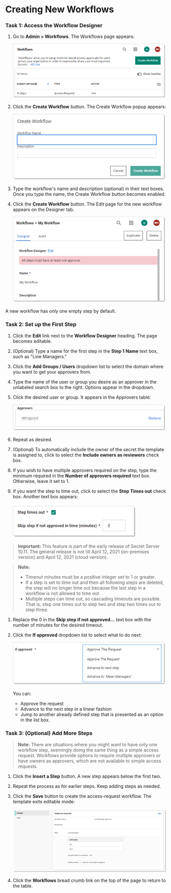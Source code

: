 [title]: # (Creating New Workflow Templates)
[tags]: # (Workflow)
[priority]: # (1000)

# Creating New Workflows

### **Task 1:** Access the Workflow Designer

1. Go to **Admin \> Workflows**. The Workflows page appears:

   ![image-20210310104043739](images/image-20210310104043739.png)

1. Click the **Create Workflow** button. The Create Workflow popup appears:

   ![image-20210310104150167](images/image-20210310104150167.png)

1. Type the workflow's name and description (optional) in their text boxes. Once you type the name, the Create Workflow  button becomes enabled.

1. Click the **Create Workflow** button. The Edit page for the new workflow appears on the Designer tab.

   ![image-20210310104355039](images/image-20210310104355039.png)

A new workflow has only one empty step by default.

### **Task 2:** Set up the First Step

1. Click the **Edit** link next to the **Workflow Designer** heading. The page becomes editable.

1. (Optional) Type a name for the first step in the **Step 1** **Name** text box, such as "Line Managers."

1. Click the **Add Groups / Users** dropdown list to select the domain where you want to get your approvers from.

1. Type the name of the user or group you desire as an approver in the unlabeled search box to the right. Options appear in the dropdown.

1. Click the desired user or group. It appears in the Approvers table:

   ![image-20210310105535268](images/image-20210310105535268.png)

1. Repeat as desired.

1. (Optional) To automatically include the owner of the secret the template is assigned to, click to select the **Include owners as reviewers** check box.

1. If you wish to have multiple approvers required on the step, type the minimum required in the **Number of approvers required** text box. Otherwise, leave it set to 1.

1. If you want the step to time out, click to select the **Step Times out** check box. Another text box appears:

   ![image-20210310105925081](images/image-20210310105925081.png)

>**Important:** This feature is part of the early release of Secret Server 10.11. The general release is not till April 12, 2021 (on-premises version) and April 12, 2021 (cloud version).

   > **Note:** 
   > - Timeout minutes must be a positive integer set to 1 or greater. 
   > - If a step is set to time out and then all following steps are deleted, the step will no longer time out because the last step in a workflow is not allowed to time out.
   > - Multiple steps can time out, so cascading timeouts are possible. That is, step one times out to step two and step two times out to step three.

1. Replace the 0 in the **Skip step if not approved…** text box with the number of minutes for the desired timeout.

1. Click the **If approved** dropdown list to select what to do next:

   ![image-20210310120248682](images/image-20210310120248682.png)

   You can:

   - Approve the request
   - Advance to the next step in a linear fashion
   - Jump to another already defined step that is presented as an option in the list box.

### **Task 3:** (Optional) Add More Steps

>**Note:** There are situations where you might want to have only one workflow step, seemingly doing the same thing as a simple access request. Workflows provide options to require multiple approvers or have owners as approvers, which are not available to simple access requests.

1. Click the **Insert a Step** button. A new step appears below the first two.

1. Repeat the process as for earlier steps. Keep adding steps as needed.

1. Click the **Save** button to create the access-request workflow. The template exits editable mode:

   ![1556292505118](images/1556292505118.png)

1. Click the **Workflows** bread crumb link on the top of the page to return to the table.
